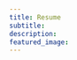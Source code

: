 ```yaml
---
title: Resume 
subtitle: 
description:
featured_image: 
---
```

 


<div class='script-this'>
    
</div>

